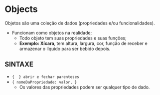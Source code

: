 # Objects

Objetos são uma coleção de dados (propriedades e/ou funcionalidades).
* Funcionam como objetos na realidade;
    * Todo objeto tem suas propriedades e suas funções;
    * **Exemplo: Xícara**, tem altura, largura, cor, função de receber e armazenar o líquido para ser bebido depois.

## SINTAXE 

* `{  } abrir e fechar parenteses`
* `{ nomeDaPropriedade: valor, }`
    * Os valores das propriedades podem ser qualquer tipo de dado.